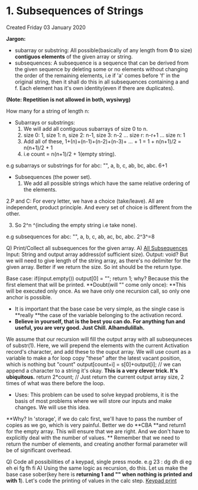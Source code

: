 # 1. Subsequences of Strings
Created Friday 03 January 2020

**Jargon:**

* subarray or substring: All possible(basically of any length from **0** to size) **contiguos elements** of the given array or string.
* subsequences: A subsequence is a sequence that can be derived from the given sequence by deleting some or no elements without changing the order of the remaining elements, i.e if 'a' comes before 'f' in the original string, then it shall do this in all subsequences containing a and f. Each element has it's own identity(even if there are duplicates).

**(Note: Repetition is not allowed in both, wysiwyg)**

How many for a string of length n:

* Subarrays or substrings: 
	1. We will add all contiguous subarrays of size 0 to n.
	2. size 0: 1, size 1: n, size 2: n-1, size 3: n-2 ... size r: n-r+1 ... size n: 1 
	3. Add all of these, 1+(n)+(n-1)+(n-2)+(n-3)+ ... + 1 = 1 + n(n+1)/2 = n(n+1)/2 + 1 
	4. i.e count = n(n+1)/2 + 1(empty string).


e.g subarrays or substrings for for abc: "", a, b, c, ab, bc, abc. 6+1


* Subsequences (the power set).
	1. We add all possible strings which have the same relative ordering of the elements.

2.P and C: For every letter, we have a choice (take/leave). All are independent, product principle. And every set of choice is different from the other.

3. So 2^n ^(including the empty string i.e take none). 

e.g subsequences for abc: "", a, b, c, ab, ac, bc, abc. 2^3^=8

Q) Print/Collect all subsequences for the given array.
A) 	[All Subsequences](1._Subsequences_of_Strings/all_subsequences.cpp)
Input: String and output array address(of sufficient size).
Output: void? But we will need to give length of the string array, as there's no delimiter for the given array. Better if we return the size. So int should be the return type.
	
Base case: if(input.empty()) 
output[0] = "";
return 1;
why? Because this the first element that will be printed.
**Doubt(will "" come only once): **This will be executed only once. As we have only one recursion call, so only one anchor is possible.

* It is important that the base case be very simple, as the single case is **really **the case of the variable belonging to the activation record.
* **Believe in yourself, that is the best you can do. For anything fun and useful, you are very good. Just Chill. Alhamdulillah.**

	
We assume that our recursion will fill the output array with all subsequneces of substr(1).
Here, we will prepend the elements with the current Activation record's character, and add these to the ouput array.
We will use count as a variable to make a for loop copy "these" after the latest vacant position, which is nothing but "count"
output[count+i] = s[0]+output[i]; // we can append a character to a string it's okay. **This is a very clever trick. It's ubiquitous.**
return 2*count; // Just return the current output array size, 2 times of what was there before the loop.

* Uses: This problem can be used to solve keypad problems, it is the basis of most problems where we will store our inputs and make changes. We will use this idea.


**Why? In 'storage', if we do calc first, we'll have to pass the number of copies as we go, which is very painful. Better we do **CBA **and return1 for the empty array. This will ensure that we are right. And we don't have to explicitly deal with the number of values. **
Remember that we need to return the number of elements, and creating another formal parameter will be of significant overhead.

Q) Code all possibilities of a keypad, single press mode.
e.g 23 : dg dh di eg eh ei fg fh fi
A) Using the same logic as recursion, do this. Let us make the base case sober(key here is **returning 1 and "" when nothing is printed and with 1**). Let's code the printing of values in the calc step.
[Keypad print](1._Subsequences_of_Strings/lectureCodes.md)

